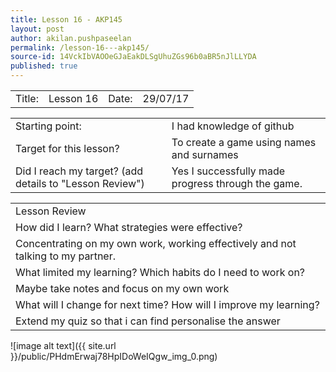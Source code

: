 ```yaml
---
title: Lesson 16 - AKP145
layout: post
author: akilan.pushpaseelan
permalink: /lesson-16---akp145/
source-id: 14VckIbVAOOeGJaEakDLSgUhuZGs96b0aBR5nJlLLYDA
published: true
---
```

<table>
  <tr>
    <td>Title:  </td>
    <td>Lesson 16</td>
    <td> Date:  </td>
    <td>29/07/17</td>
  </tr>
</table>


<table>
  <tr>
    <td>Starting point:</td>
    <td>I had knowledge of github </td>
  </tr>
  <tr>
    <td>Target for this lesson?</td>
    <td>To create a game using names and surnames</td>
  </tr>
  <tr>
    <td>Did I reach my target? 
(add details to "Lesson Review")</td>
    <td>Yes I successfully made progress through the game.</td>
  </tr>
</table>


<table>
  <tr>
    <td>Lesson Review</td>
  </tr>
  <tr>
    <td>How did I learn? What strategies were effective? </td>
  </tr>
  <tr>
    <td>Concentrating on my own work, working effectively and not talking to my partner.</td>
  </tr>
  <tr>
    <td>What limited my learning? Which habits do I need to work on? </td>
  </tr>
  <tr>
    <td>Maybe take notes and focus on my own work</td>
  </tr>
  <tr>
    <td>What will I change for next time? How will I improve my learning?</td>
  </tr>
  <tr>
    <td>Extend my quiz so that i can find personalise the answer</td>
  </tr>
</table>


![image alt text]({{ site.url }}/public/PHdmErwaj78HpIDoWeIQgw_img_0.png)

